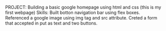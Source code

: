 PROJECT: Building a basic google homepage using html and css (this is my first webpage)
Skills:  Built botton navigation bar using flex boxes.
         Referenced a google image using img tag and src attribute.
         Creted a form that accepted in put as text and two buttons.